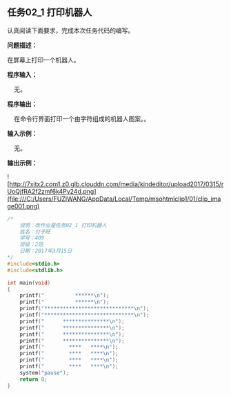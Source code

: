 ## 任务02_1 打印机器人 

认真阅读下面要求，完成本次任务代码的编写。 

**问题描述：**

在屏幕上打印一个机器人。

**程序输入：**

    无。

**程序输出：**

    在命令行界面打印一个由字符组成的机器人图案。。

**输入示例：**

    无。

**输出示例：**

![http://7xjtx2.com1.z0.glb.clouddn.com/media/kindeditor/upload2017/0315/rUoQjfRA2f2zmf6k4Py24d.png](file:///C:/Users/FUZIWANG/AppData/Local/Temp/msohtmlclip1/01/clip_image001.png)

```c
/*
	说明：改作业是任务02_1 打印机器人
	姓名：付子旺
	学号：409
	班级：2班
	日期：2017年3月15日
*/
#include<stdio.h>
#include<stdlib.h>

int main(void)
{
	printf("          ******\n");
	printf("          ******\n");
	printf("*****************************\n");
	printf("*****************************\n");
	printf("      ***************\n");
	printf("      ***************\n");
	printf("      ***************\n");
	printf("      ***************\n");
	printf("        ****   ****\n");
	printf("        ****   ****\n");
	printf("        ****   ****\n");
	printf("        ****   ****\n");
	system("pause");
	return 0;
}
```



 

